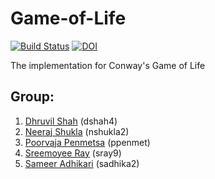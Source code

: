 # Game-of-Life
[![Build Status](https://travis-ci.com/dhruvil009/Game-of-Life.svg?branch=master)](https://travis-ci.com/dhruvil009/Game-of-Life)
[![DOI](https://zenodo.org/badge/DOI/10.5281/zenodo.3996699.svg)](https://doi.org/10.5281/zenodo.3996699)

The implementation for Conway's Game of Life

## Group:
1. [Dhruvil Shah](mailto:dshah4@ncsu.edu) (dshah4)<br>
2. [Neeraj Shukla](mailto:nshukla2@ncsu.edu) (nshukla2)<br>
3. [Poorvaja Penmetsa](mailto:ppenmet@ncsu.edu) (ppenmet)<br>
4. [Sreemoyee Ray](mailto:sray9@ncsu.edu) (sray9)<br>
5. [Sameer Adhikari](mailto:sadhika2@ncsu.edu) (sadhika2)<br>